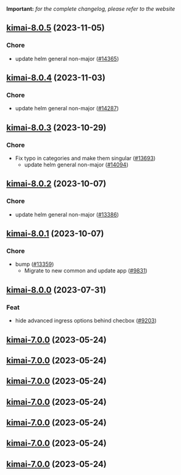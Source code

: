 **Important:**
*for the complete changelog, please refer to the website*




## [kimai-8.0.5](https://github.com/truecharts/charts/compare/kimai-8.0.4...kimai-8.0.5) (2023-11-05)

### Chore

- update helm general non-major ([#14365](https://github.com/truecharts/charts/issues/14365))
  
  


## [kimai-8.0.4](https://github.com/truecharts/charts/compare/kimai-8.0.3...kimai-8.0.4) (2023-11-03)

### Chore

- update helm general non-major ([#14287](https://github.com/truecharts/charts/issues/14287))
  
  


## [kimai-8.0.3](https://github.com/truecharts/charts/compare/kimai-8.0.2...kimai-8.0.3) (2023-10-29)

### Chore

- Fix typo in categories and make them singular ([#13693](https://github.com/truecharts/charts/issues/13693))
  - update helm general non-major ([#14094](https://github.com/truecharts/charts/issues/14094))
  
  


## [kimai-8.0.2](https://github.com/truecharts/charts/compare/kimai-8.0.1...kimai-8.0.2) (2023-10-07)

### Chore

- update helm general non-major ([#13386](https://github.com/truecharts/charts/issues/13386))
  
  


## [kimai-8.0.1](https://github.com/truecharts/charts/compare/kimai-8.0.0...kimai-8.0.1) (2023-10-07)

### Chore

- bump ([#13359](https://github.com/truecharts/charts/issues/13359))
  - Migrate to new common and update app ([#9831](https://github.com/truecharts/charts/issues/9831))
  
  





## [kimai-8.0.0](https://github.com/truecharts/charts/compare/kimai-7.0.0...kimai-8.0.0) (2023-07-31)

### Feat

- hide advanced ingress options behind checbox ([#9203](https://github.com/truecharts/charts/issues/9203))
  
  


## [kimai-7.0.0](https://github.com/truecharts/charts/compare/kimai-6.0.21...kimai-7.0.0) (2023-05-24)




## [kimai-7.0.0](https://github.com/truecharts/charts/compare/kimai-6.0.21...kimai-7.0.0) (2023-05-24)




## [kimai-7.0.0](https://github.com/truecharts/charts/compare/kimai-6.0.21...kimai-7.0.0) (2023-05-24)




## [kimai-7.0.0](https://github.com/truecharts/charts/compare/kimai-6.0.21...kimai-7.0.0) (2023-05-24)




## [kimai-7.0.0](https://github.com/truecharts/charts/compare/kimai-6.0.21...kimai-7.0.0) (2023-05-24)




## [kimai-7.0.0](https://github.com/truecharts/charts/compare/kimai-6.0.21...kimai-7.0.0) (2023-05-24)




## [kimai-7.0.0](https://github.com/truecharts/charts/compare/kimai-6.0.21...kimai-7.0.0) (2023-05-24)



